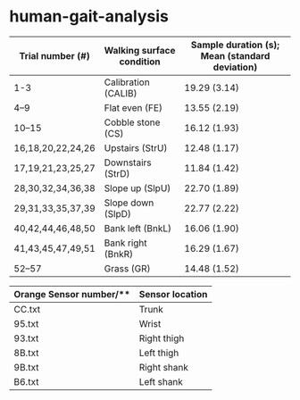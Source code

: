 # human-gait-analysis


| Trial number (#)  | Walking surface condition | Sample duration (s); Mean (standard deviation) |
| ----------------- | ------------------------- | ---------------------------------------------- |
| 1-3               | Calibration (CALIB)       | 19.29 (3.14)                                   |
| 4–9               | Flat even (FE)            | 13.55 (2.19)                                   |
| 10–15             | Cobble stone (CS)         | 16.12 (1.93)                                   |
| 16,18,20,22,24,26 | Upstairs (StrU)           | 12.48 (1.17)                                   |
| 17,19,21,23,25,27 | Downstairs (StrD)         | 11.84 (1.42)                                   |
| 28,30,32,34,36,38 | Slope up (SlpU)           | 22.70 (1.89)                                   |
| 29,31,33,35,37,39 | Slope down (SlpD)         | 22.77 (2.22)                                   |
| 40,42,44,46,48,50 | Bank left (BnkL)          | 16.06 (1.90)                                   |
| 41,43,45,47,49,51 | Bank right (BnkR)         | 16.29 (1.67)                                   |
| 52–57             | Grass (GR)                | 14.48 (1.52)                                   |


| Orange Sensor number/** | Sensor location |
| ----------------------- | --------------- |
| CC.txt                  | Trunk           |
| 95.txt                  | Wrist           |
| 93.txt                  | Right thigh     |
| 8B.txt                  | Left thigh      |
| 9B.txt                  | Right shank     |
| B6.txt                  | Left shank      |
